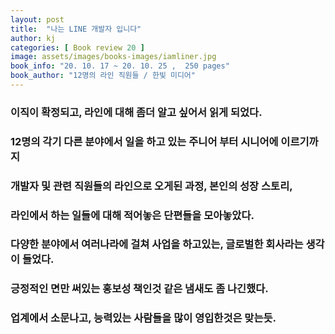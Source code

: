 ```yaml
---
layout: post
title:  "나는 LINE 개발자 입니다"
author: kj
categories: [ Book review 20 ]
image: assets/images/books-images/iamliner.jpg
book_info: "20. 10. 17 ~ 20. 10. 25 ,  250 pages"
book_author: "12명의 라인 직원들 / 한빛 미디어"
---
```

### 이직이 확정되고, 라인에 대해 좀더 알고 싶어서 읽게 되었다.

### 12명의 각기 다른 분야에서 일을 하고 있는 주니어 부터 시니어에 이르기까지

### 개발자 및 관련 직원들의 라인으로 오게된 과정, 본인의 성장 스토리,

### 라인에서 하는 일들에 대해 적어놓은 단편들을 모아놓았다.

### 다양한 분야에서 여러나라에 걸쳐 사업을 하고있는, 글로벌한 회사라는 생각이 들었다.

### 긍정적인 면만 써있는 홍보성 책인것 같은 냄새도 좀 나긴했다.

### 업계에서 소문나고, 능력있는 사람들을 많이 영입한것은 맞는듯.

